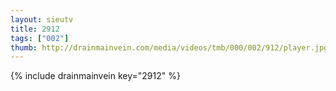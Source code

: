 ```yaml
--- 
layout: sieutv
title: 2912
tags: ["002"]
thumb: http://drainmainvein.com/media/videos/tmb/000/002/912/player.jpg
---
```

{% include drainmainvein key="2912" %} 
